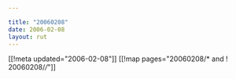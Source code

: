 ```yaml
---

title: "20060208"
date: 2006-02-08
layout: rut
---
```


[[!meta updated="2006-02-08"]]
[[!map pages="20060208/* and ! 20060208/*/*"]]
